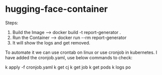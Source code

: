 # hugging-face-container


Steps:

1. Build the Image   --> docker build -t report-generator .
2. Run the Container  --> docker run --rm report-generator
3. It will show the logs and get removed.


To automate it we can use crontab on linux or use cronjob in kubernetes. I have added the cronjob.yaml, use below commands to check:

k apply -f cronjob.yaml
k get cj
k get job
k get pods
k logs po <pod-name>
